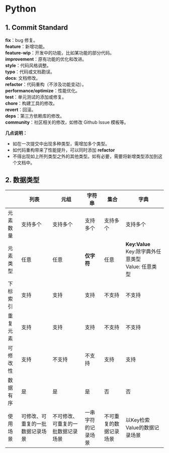 # Python

## 1. Commit Standard

**fix**：bug 修复。<br>
**feature**：新增功能。<br>
**feature-wip**：开发中的功能，比如某功能的部分代码。<br>
**improvement**：原有功能的优化和改进。<br>
**style**：代码风格调整。<br>
**typo**：代码或文档勘误。<br>
**docs**: 文档修改。<br>
**refactor**：代码重构（不涉及功能变动）。<br>
**performance/optimize**：性能优化。<br>
**test**：单元测试的添加或修复。<br>
**chore**：构建工具的修改。<br>
**revert**：回滚。<br>
**deps**：第三方依赖库的修改。<br>
**community**：社区相关的修改，如修改 Github Issue 模板等。<br>

**几点说明：**
- 如在一次提交中出现多种类型，需增加多个类型。
- 如代码重构带来了性能提升，可以同时添加 **refactor**
- 不得出现如上所列类型之外的其他类型。如有必要，需要将新增类型添加到这个文档中。

## 2. 数据类型
|            | 列表                         | 元组                         | 字符串             | 集合                 | 字典                          |
|------------|------------------------------|------------------------------|--------------------|----------------------|-------------------------------|
| 元素数量   | 支持多个                     | 支持多个                     | 支持多个           | 支持多个             | 支持多个                      |
| 元素类型   | 任意                         | 任意                         | **仅字符**         | 任意                 | **Key:Value**<br />Key:除字典外任意类型<br />Value: 任意类型 |
| 下标索引   | 支持                         | 支持                         | 支持               | 不支持               | 不支持                        |
| 重复元素   | 支持                         | 支持                         | 支持               | 不支持               | 不支持                        |
| 可修改性   | 支持                         | 不支持                       | 不支持             | 支持                 | 支持                          |
| 数据有序   | 是                           | 是                           | 是                 | 否                   | 否                            |
| 使用场景   | 可修改、可重复的一批数据记录场景 | 不可修改、可重复的一批数据记录场景 | 一串字符的记录场景 | 不可重复的数据记录场景 | 以Key检索Value的数据记录场景 |



